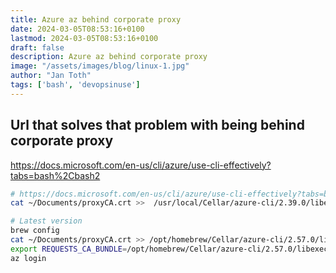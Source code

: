 ```yaml
---
title: Azure az behind corporate proxy
date: 2024-03-05T08:53:16+0100
lastmod: 2024-03-05T08:53:16+0100
draft: false
description: Azure az behind corporate proxy
image: "/assets/images/blog/linux-1.jpg"
author: "Jan Toth"
tags: ['bash', 'devopsinuse']
---
```


## Url that solves that problem with being behind corporate proxy

https://docs.microsoft.com/en-us/cli/azure/use-cli-effectively?tabs=bash%2Cbash2


```bash
# https://docs.microsoft.com/en-us/cli/azure/use-cli-effectively?tabs=bash%2Cbash2
cat ~/Documents/proxyCA.crt >>  /usr/local/Cellar/azure-cli/2.39.0/libexec/lib/python3.10/site-packages/certifi/cacert.pem

# Latest version
brew config
cat ~/Documents/proxyCA.crt >> /opt/homebrew/Cellar/azure-cli/2.57.0/libexec/lib/python3.11/site-packages/certifi/cacert.pem
export REQUESTS_CA_BUNDLE=/opt/homebrew/Cellar/azure-cli/2.57.0/libexec/lib/python3.11/site-packages/certifi/cacert.pem
az login
```

